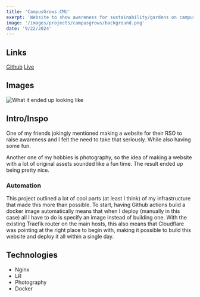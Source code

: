 ```yaml
--- 
title: 'CampusGrows.CMU' 
exerpt: 'Website to show awareness for sustainability/gardens on campus'
image: '/images/projects/campusgrows/background.png'
date: '9/22/2024'
--- 
```


## Links 

[Github](https://github.com/meyersa/campusgrows)
[Live](https://campusgrows.com)

## Images 

![What it ended up looking like](/images/projects/campusgrows/background.png)

## Intro/Inspo

One of my friends jokingly mentioned making a website for their RSO to raise awareness and I felt the need to take that seriously. While also having some fun. 

Another one of my hobbies is photography, so the idea of making a website with a lot of original assets sounded like a fun time. The result ended up being pretty nice. 

### Automation 

This project outlined a lot of cool parts (at least I think) of my infrastructure that made this more than possible. To start, having Github actions build a docker image automatically means that when I deploy (manually in this case) all I have to do is specify an image instead of building one. With the existing Traefik router on the main hosts, this also means that Cloudflare was pointing at the right place to begin with, making it possible to build this website and deploy it all within a single day. 

## Technologies 

- Nginx
- LR
- Photography 
- Docker